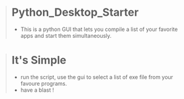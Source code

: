 > # Python_Desktop_Starter
> - This is a python GUI that lets you compile a list of your favorite apps and start them simultaneously.

> # It's Simple
> - run the script, use the gui to select a list of exe file from your favoure programs. 
> - have a blast !

